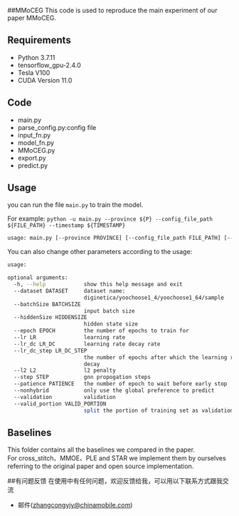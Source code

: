 ##MMoCEG
This code is used to reproduce the main experiment of our paper MMoCEG.

## Requirements

+ Python 3.7.11
+ tensorflow_gpu-2.4.0
+ Tesla V100
+ CUDA Version 11.0

## Code
+ main.py 
+ parse_config.py:config file
+ input_fn.py
+ model_fn.py
+ MMoCEG.py
+ export.py
+ predict.py

## Usage

you can run the file `main.py` to train the model. <br>

For example: `python -u main.py --province ${P} --config_file_path ${FILE_PATH} --timestamp ${TIMESTAMP}`

```bash
usage: main.py [--province PROVINCE] [--config_file_path FILE_PATH] [--timestamp TIMESTAMP]
```

You can also change other parameters according to the usage:

```bash
usage: 

optional arguments:
  -h, --help            show this help message and exit
  --dataset DATASET     dataset name:
                        diginetica/yoochoose1_4/yoochoose1_64/sample
  --batchSize BATCHSIZE
                        input batch size
  --hiddenSize HIDDENSIZE
                        hidden state size
  --epoch EPOCH         the number of epochs to train for
  --lr LR               learning rate
  --lr_dc LR_DC         learning rate decay rate
  --lr_dc_step LR_DC_STEP
                        the number of epochs after which the learning rate
                        decay
  --l2 L2               l2 penalty
  --step STEP           gnn propogation steps
  --patience PATIENCE   the number of epoch to wait before early stop
  --nonhybrid           only use the global preference to predict
  --validation          validation
  --valid_portion VALID_PORTION
                        split the portion of training set as validation set
```

## Baselines
This folder contains all the baselines we compared in the paper. <br>
For cross_stitch、MMOE、PLE and STAR we implement them by ourselves referring to the original paper and open source implementation.

##有问题反馈
在使用中有任何问题，欢迎反馈给我，可以用以下联系方式跟我交流

* 邮件(zhangcongyjy@chinamobile.com)
